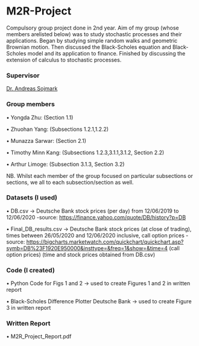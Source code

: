 # M2R-Project
Compulsory group project done in 2nd year. Aim of my group (whose members arelisted below) was to study stochastic processes and their applications. Began by studying simple random walks and geometric Brownian motion. Then discussed the Black-Scholes equation and Black-Scholes model and its application to finance. Finished by discussing the extension of calculus to stochastic processes.


### Supervisor

[Dr. Andreas Sojmark](https://www.imperial.ac.uk/people/a.sojmark)

### Group members

• Yongda Zhu: (Section 1.1)

• Zhuohan Yang: (Subsections 1.2.1,1.2.2)

• Munazza Sarwar: (Section 2.1)

• Timothy Minn Kang: (Subsections 1.2.3,3.1.1,3.1.2, Section 2.2)

• Arthur Limoge: (Subsection 3.1.3, Section 3.2)

NB. Whilst each member of the group focused on particular subsections or sections, we all to each subsection/section as well.

### Datasets (I used)

• DB.csv -> Deutsche Bank stock prices (per day) from 12/06/2019 to 12/06/2020 -source: https://finance.yahoo.com/quote/DB/history?p=DB

• Final_DB_results.csv -> Deutsche Bank stock prices (at close of trading), times between 26/05/2020 and 12/06/2020 inclusive, call option prices - source: https://bigcharts.marketwatch.com/quickchart/quickchart.asp?symb=DB%23F1920E950000&insttype=&freq=1&show=&time=4 (call option prices) (time and stock prices obtained from DB.csv)

### Code (I created)

• Python Code for Figs 1 and 2 -> used to create Figures 1 and 2 in written report

• Black-Scholes Difference Plotter Deutsche Bank -> used to create Figure 3 in written report

### Written Report

• M2R_Project_Report.pdf

